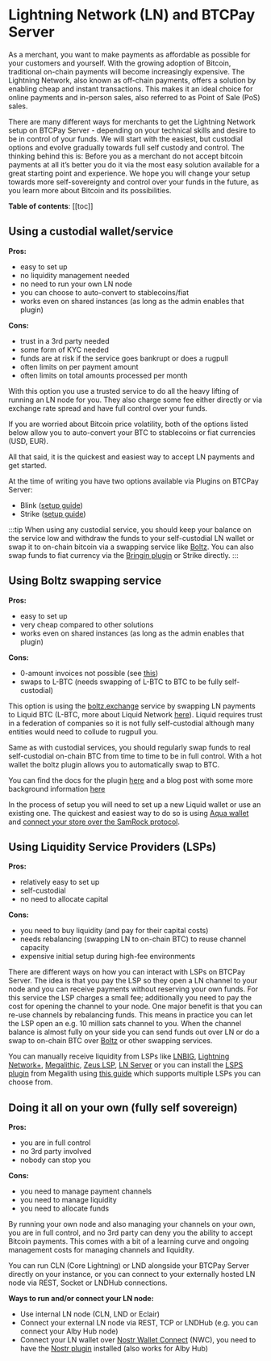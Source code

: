 # Lightning Network (LN) and BTCPay Server

As a merchant, you want to make payments as affordable as possible for your customers and yourself. With the growing adoption of Bitcoin, traditional on-chain payments will become increasingly expensive. The Lightning Network, also known as off-chain payments, offers a solution by enabling cheap and instant transactions. This makes it an ideal choice for online payments and in-person sales, also referred to as Point of Sale (PoS) sales.

There are many different ways for merchants to get the Lightning Network setup on BTCPay Server - depending on your technical skills and desire to be in control of your funds. We will start with the easiest, but custodial options and evolve gradually towards full self custody and control. The thinking behind this is: Before you as a merchant do not accept bitcoin payments at all it’s better you do it via the most easy solution available for a great starting point and experience. We hope you will change your setup towards more self-sovereignty and control over your funds in the future, as you learn more about Bitcoin and its possibilities.

**Table of contents**:
[[toc]]

## Using a custodial wallet/service

**Pros:**
* easy to set up
* no liquidity management needed
* no need to run your own LN node
* you can choose to auto-convert to stablecoins/fiat
* works even on shared instances (as long as the admin enables that plugin)

**Cons:**
* trust in a 3rd party needed
* some form of KYC needed
* funds are at risk if the service goes bankrupt or does a rugpull
* often limits on per payment amount
* often limits on total amounts processed per month


With this option you use a trusted service to do all the heavy lifting of running an LN node for you. They also charge some fee either directly or via exchange rate spread and have full control over your funds.

If you are worried about Bitcoin price volatility, both of the options listed below allow you to auto-convert your BTC to stablecoins or fiat currencies (USD, EUR).

All that said, it is the quickest and easiest way to accept LN payments and get started.

At the time of writing you have two options available via Plugins on BTCPay Server:

* Blink ([setup guide](https://dev.blink.sv/examples/btcpayserver-plugin))
* Strike ([setup guide](https://github.com/rockstardev/strike-btcpayserver-plugin))

:::tip
When using any custodial service, you should keep your balance on the service low and withdraw the funds to your self-custodial LN wallet or swap it to on-chain bitcoin via a swapping service like [Boltz](https://boltz.exchange). You can also swap funds to fiat currency via the [Bringin plugin](https://plugin-builder.btcpayserver.org/public/plugins/bringin) or Strike directly.
:::

## Using Boltz swapping service

**Pros:**
* easy to set up
* very cheap compared to other solutions
* works even on shared instances (as long as the admin enables that plugin)

**Cons:**
* 0-amount invoices not possible (see [this](https://docs.boltz.exchange/boltz-btcpay-plugin/limitations))
* swaps to L-BTC (needs swapping of L-BTC to BTC to be fully self-custodial)

This option is using the [boltz.exchange](https://boltz.exchange) service by swapping LN payments to Liquid BTC (L-BTC, more about Liquid Network [here](https://liquid.net)). Liquid requires trust in a federation of companies so it is not fully self-custodial although many entities would need to collude to rugpull you.

Same as with custodial services, you should regularly swap funds to real self-custodial on-chain BTC from time to time to be in full control. With a hot wallet the boltz plugin allows you to automatically swap to BTC.

You can find the docs for the plugin [here](https://btcpay.docs.boltz.exchange/) and a blog post with some more background information [here](https://blog.boltz.exchange/p/launching-the-boltz-btcpay-plugin)

In the process of setup you will need to set up a new Liquid wallet or use an existing one. The quickest and easiest way to do so is using [Aqua wallet](https://aquawallet.io/) and [connect your store over the SamRock protocol](https://www.youtube.com/watch?v=d9T94kx92yY). 

## Using Liquidity Service Providers (LSPs)

**Pros:**
* relatively easy to set up
* self-custodial
* no need to allocate capital

**Cons:**
* you need to buy liquidity (and pay for their capital costs)
* needs rebalancing (swapping LN to on-chain BTC) to reuse channel capacity
* expensive initial setup during high-fee environments

There are different ways on how you can interact with LSPs on BTCPay Server. The idea is that you pay the LSP so they open a LN channel to your node and you can receive payments without reserving your own funds. For this service the LSP charges a small fee; additionally you need to pay the cost for opening the channel to your node. One major benefit is that you can re-use channels by rebalancing funds. This means in practice you can let the LSP open an e.g. 10 million sats channel to you. When the channel balance is almost fully on your side you can send funds out over LN or do a swap to on-chain BTC over [Boltz](https://boltz.exchange) or other swapping services.

You can manually receive liquidity from LSPs like [LNBIG](https://lnbig.com/#/), [Lightning Network+](https://lightningnetwork.plus/), [Megalithic](https://megalithic.me/), [Zeus LSP](https://channels.zeuslsp.com/), [LN Server](https://lnserver.com/) or you can install the [LSPS plugin](https://plugin-builder.btcpayserver.org/public/plugins/get-lightning-channel) from Megalith using [this guide](https://github.com/MegalithicBTC/BTCPayserver-LSPS1/blob/master/README.md) which supports multiple LSPs you can choose from.


## Doing it all on your own (fully self sovereign)

**Pros:**
* you are in full control
* no 3rd party involved
* nobody can stop you

**Cons:**
* you need to manage payment channels
* you need to manage liquidity
* you need to allocate funds

By running your own node and also managing your channels on your own, you are in full control, and no 3rd party can deny you the ability to accept Bitcoin payments. This comes with a bit of a learning curve and ongoing management costs for managing channels and liquidity.

You can run CLN (Core Lightning) or LND alongside your BTCPay Server directly on your instance, or you can connect to your externally hosted LN node via REST, Socket or LNDHub connections.

**Ways to run and/or connect your LN node:**
* Use internal LN node (CLN, LND or Eclair)
* Connect your external LN node via REST, TCP or LNDHub (e.g. you can connect your Alby Hub node)
* Connect your LN wallet over [Nostr Wallet Connect](https://nwc.dev/) (NWC), you need to have the [Nostr plugin](https://github.com/Kukks/BTCPayServerPlugins/tree/master/Plugins/BTCPayServer.Plugins.NIP05) installed (also works for Alby Hub)
